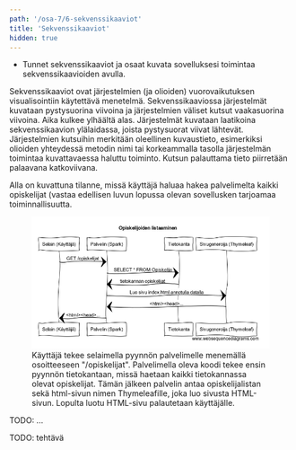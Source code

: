 ```yaml
---
path: '/osa-7/6-sekvenssikaaviot'
title: 'Sekvenssikaaviot'
hidden: true
---
```



<text-box variant='learningObjectives' name='Oppimistavoitteet'>

- Tunnet sekvenssikaaviot ja osaat kuvata sovelluksesi toimintaa sekvenssikaavioiden avulla.

</text-box>


Sekvenssikaaviot ovat järjestelmien (ja olioiden) vuorovaikutuksen visualisointiin käytettävä menetelmä. Sekvenssikaaviossa järjestelmät kuvataan pystysuorina viivoina ja järjestelmien väliset kutsut vaakasuorina viivoina. Aika kulkee ylhäältä alas. Järjestelmät kuvataan laatikoina sekvenssikaavion ylälaidassa, joista pystysuorat viivat lähtevät. Järjestelmien kutsuihin merkitään oleellinen kuvaustieto, esimerkiksi olioiden yhteydessä metodin nimi tai korkeammalla tasolla järjestelmän toimintaa kuvattavaessa haluttu toiminto. Kutsun palauttama tieto piirretään palaavana katkoviivana.

Alla on kuvattuna tilanne, missä käyttäjä haluaa hakea palvelimelta kaikki opiskelijat (vastaa edellisen luvun lopussa olevan sovellusken tarjoamaa toiminnallisuutta.


<figure>
  <img src="../img/sekvenssikaavio.png" alt="Selaimen, palvelimen sekä tietokannan välistä kommunikaatiota kuvaava sekvenssikaavio."/>
  <figcaption>Käyttäjä tekee selaimella pyynnön palvelimelle menemällä osoitteeseen "/opiskelijat". Palvelimella oleva koodi tekee ensin pyynnön tietokantaan, missä haetaan kaikki tietokannassa olevat opiskelijat. Tämän jälkeen palvelin antaa opiskelijalistan sekä html-sivun nimen Thymeleafille, joka luo sivusta HTML-sivun. Lopulta luotu HTML-sivu palautetaan käyttäjälle.</figcaption>
</figure>

TODO: ...


TODO: tehtävä


